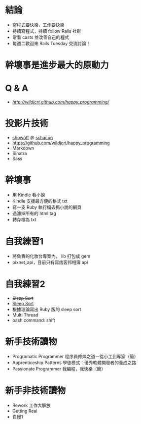<!SLIDE center transition=fade>
# 結論 #

<!SLIDE bullets incremental>
* 寫程式要快樂，工作要快樂
* 持續寫程式，持續 follow Rails 社群
* 常看 casts 並改善自己的程式
* 每週二歡迎來 Rails Tuesday 交流討論！

<!SLIDE center>
# 幹壞事是進步最大的原動力 #

<!SLIDE center>
# Q & A

* *http://wildjcrt.github.com/happy_programming/*

<!SLIDE center>
# 投影片技術 #

* [showoff](https://github.com/schacon/showoff) @ [schacon](http://twitter.com/#!/chacon)
* https://github.com/wildjcrt/happy_programming
* Markdown
* Sinatra
* Sass

<!SLIDE bullets incremental>
# 幹壞事 #

* 用 Kindle 看小說
* Kindle 支援最方便的格式 txt
* 寫一支 Ruby 執行檔去抓小說的網頁
* 過濾掉所有的 html tag
* 轉存檔為 txt

<!SLIDE bullets incremental>
# 自我練習1 #

* 將負責的化妝台專案內， lib 打包成 gem
* pixnet_api，目前只有寫痞客邦相簿 api

<!SLIDE bullets incremental>
# 自我練習2 #

* <del>Slzzp Sort</del>
* [Sleep Sort](http://dis.4chan.org/read/prog/1295544154)
* 根據理論寫出 Ruby 版的 sleep sort
* Multi Thread
* bash command: shift

<!SLIDE bullets incremental>
# 新手技術讀物 #

* Programatic Programmer 程序員修煉之道－從小工到專家（簡）
* Apprenticeship Patterns 學徒模式：優秀軟體開發者的養成之路
* Passionate Programmer 我編程，我快樂（簡）

<!SLIDE bullets incremental>
# 新手非技術讀物 #

* Rework 工作大解放
* Getting Real
* 自慢1